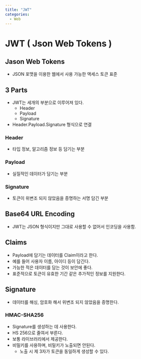 ```yaml
---
title: "JWT"
categories:
  - Web
---
```

# JWT ( Json Web Tokens )

## Jason Web Tokens
- JSON 포맷을 이용한 웹에서 사용 가능한 액세스 토큰 표준

## 3 Parts
- JWT는 세개의 부분으로 이루어져 있다.
    - Header
    - Payload
    - Signature
- Header.Payload.Signature 형식으로 연결


### Header
- 타입 정보, 알고리즘 정보 등 담기는 부분


### Payload
- 실질적인 데이터가 담기는 부분 


### Signature
- 토큰이 위변조 되지 않았음을 증명하는 서명 담긴 부분

## Base64 URL Encoding
- JWT는 JSON 형식이지만 그대로 사용할 수 없어서 인코딩을 사용함.

## Claims
- Payload에 담기는 데이터를 Claim이라고 한다.
- 예를 들어 사용자 이름, 아이디 등이 담긴다.
- 가능한 적은 데이터를 담는 것이 보안에 좋다.
- 표준적으로 토큰이 유효한 기간 같은 추가적인 정보를 지원한다.

## Signature
- 데이터를 해싱, 암호화 해서 위변조 되지 않았음을 증명한다.


### HMAC-SHA256
- Signature를 생성하는 데 사용한다.
- HS 256으로 줄여서 부른다.
- 보통 라이브러리에서 제공한다.
- 비밀키를 사용하며, 비밀키가 노출되면 안된다.
    - 노출 시 제 3자가 토큰을 동일하게 생성할 수 있다.